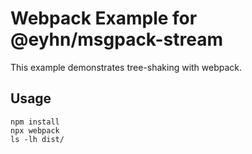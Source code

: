 # Webpack Example for @eyhn/msgpack-stream

This example demonstrates tree-shaking with webpack.

## Usage

```shell
npm install
npx webpack
ls -lh dist/
```
